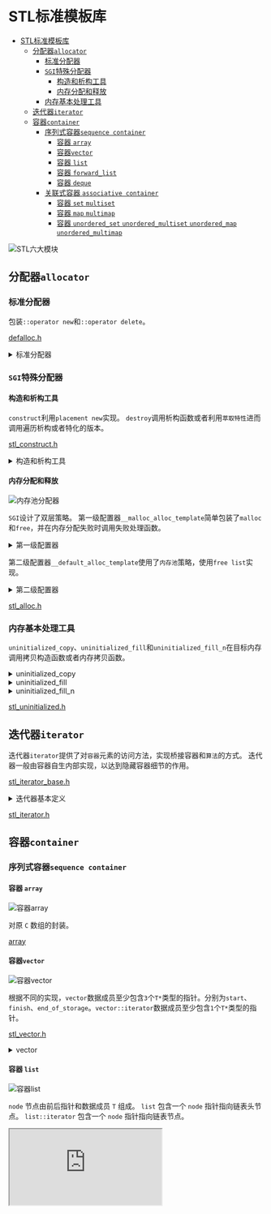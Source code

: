 # STL标准模板库

- [STL标准模板库](#stl标准模板库)
  - [分配器```allocator```](#分配器allocator)
    - [标准分配器](#标准分配器)
    - [```SGI```特殊分配器](#sgi特殊分配器)
      - [构造和析构工具](#构造和析构工具)
      - [内存分配和释放](#内存分配和释放)
    - [内存基本处理工具](#内存基本处理工具)
  - [迭代器```iterator```](#迭代器iterator)
  - [容器```container```](#容器container)
    - [序列式容器```sequence container```](#序列式容器sequence-container)
      - [容器 ``array``](#容器-array)
      - [容器```vector```](#容器vector)
      - [容器 ``list``](#容器-list)
      - [容器 ``forward_list``](#容器-forward_list)
      - [容器 ``deque``](#容器-deque)
    - [关联式容器 ``associative container``](#关联式容器-associative-container)
      - [容器 ``set`` ``multiset``](#容器-set-multiset)
      - [容器 ``map`` ``multimap``](#容器-map-multimap)
      - [容器 ``unordered_set`` ``unordered_multiset`` ``unordered_map`` ``unordered_multimap``](#容器-unordered_set-unordered_multiset-unordered_map-unordered_multimap)

![STL六大模块](https://github.com/gongluck/images/blob/main/STL六大模块.png)

## 分配器```allocator```

### 标准分配器

  包装```::operator new```和```::operator delete```。

  [defalloc.h](https://github.com/gongluck/sourcecode/blob/main/stl/defalloc.h)

  <details>
  <summary>标准分配器</summary>

  ```C++
  //包装::operator new
  template <class _Tp>
  inline _Tp *allocate(ptrdiff_t __size, _Tp *)
  {
      set_new_handler(0);
      _Tp *__tmp = (_Tp *)(::operator new((size_t)(__size * sizeof(_Tp))));
      if (__tmp == 0)
      {
          cerr << "out of memory" << endl;
          exit(1);
      }
      return __tmp;
  }

  //包装::operator delete
  template <class _Tp>
  inline void deallocate(_Tp *__buffer)
  {
      ::operator delete(__buffer);
  }

  template <class _Tp>
  class allocator
  {
  public:
      //下列类型定义可被萃取机使用
      typedef _Tp value_type;
      typedef _Tp *pointer;
      typedef const _Tp *const_pointer;
      typedef _Tp &reference;
      typedef const _Tp &const_reference;
      typedef size_t size_type;
      typedef ptrdiff_t difference_type;

      //内存分配函数
      pointer allocate(size_type __n)
      {
          //分配n个_Tp的内存
          return ::allocate((difference_type)__n, (pointer)0);
      }

      //内存释放函数
      void deallocate(pointer __p) { ::deallocate(__p); }
  };
  ```
  </details>

### ```SGI```特殊分配器

#### 构造和析构工具

  ```construct```利用```placement new```实现。
  ```destroy```调用析构函数或者利用```萃取特性```进而调用遍历析构或者特化的版本。

  [stl_construct.h](https://github.com/gongluck/sourcecode/blob/main/stl/stl_construct.h)

  <details>
  <summary>构造和析构工具</summary>

  ```C++
  template <class _T1, class _T2>
  inline void _Construct(_T1 *__p, const _T2 &__value)
  {
    //placement new
    new ((void *)__p) _T1(__value);
  }

  template <class _T1>
  inline void _Construct(_T1 *__p)
  {
    //placement new
    new ((void *)__p) _T1();
  }

  template <class _Tp>
  inline void _Destroy(_Tp *__pointer)
  {
    //调用实例的析构函数
    __pointer->~_Tp();
  }

  template <class _ForwardIterator>
  void __destroy_aux(_ForwardIterator __first, _ForwardIterator __last, __false_type)
  {
    //遍历范围中的实例，逐一析构
    for (; __first != __last; ++__first)
      destroy(&*__first);
  }

  template <class _ForwardIterator>
  inline void __destroy_aux(_ForwardIterator, _ForwardIterator, __true_type) {}

  template <class _ForwardIterator, class _Tp>
  inline void
  __destroy(_ForwardIterator __first, _ForwardIterator __last, _Tp *)
  {
    //萃取trivial_destructor特性
    //trivial_destructor不重要的析构函数
    typedef typename __type_traits<_Tp>::has_trivial_destructor
        _Trivial_destructor;
    __destroy_aux(__first, __last, _Trivial_destructor());
  }

  template <class _ForwardIterator>
  inline void _Destroy(_ForwardIterator __first, _ForwardIterator __last)
  {
    __destroy(__first, __last, __VALUE_TYPE(__first));
  }

  //析构器特化版本
  inline void _Destroy(char *, char *) {}
  inline void _Destroy(int *, int *) {}
  inline void _Destroy(long *, long *) {}
  inline void _Destroy(float *, float *) {}
  inline void _Destroy(double *, double *) {}
  #ifdef __STL_HAS_WCHAR_T
  inline void _Destroy(wchar_t *, wchar_t *)
  {
  }
  #endif /* __STL_HAS_WCHAR_T */

  // --------------------------------------------------
  // Old names from the HP STL.

  //带初始值的构造器
  template <class _T1, class _T2>
  inline void construct(_T1 *__p, const _T2 &__value)
  {
    _Construct(__p, __value);
  }

  //不带初始值的构造器
  template <class _T1>
  inline void construct(_T1 *__p)
  {
    _Construct(__p);
  }

  //析构器
  template <class _Tp>
  inline void destroy(_Tp *__pointer)
  {
    _Destroy(__pointer);
  }

  //范围析构器
  template <class _ForwardIterator>
  inline void destroy(_ForwardIterator __first, _ForwardIterator __last)
  {
    _Destroy(__first, __last);
  }
  ```
  </details>

#### 内存分配和释放

  ![内存池分配器](https://github.com/gongluck/images/blob/main/内存池分配器.png)

  ```SGI```设计了双层策略。
  第一级配置器```__malloc_alloc_template```简单包装了```malloc```和```free```，并在内存分配失败时调用失败处理函数。

  <details>
  <summary>第一级配置器</summary>

  ```C++
  //包装malloc和free
  template <int __inst>
  class __malloc_alloc_template
  {
  public:
    static void *allocate(size_t __n)
    {
      //使用malloc分配内存
      void *__result = malloc(__n);
      //分配内存失败时调用处理函数
      if (0 == __result)
        __result = _S_oom_malloc(__n);
      return __result;
    }

    static void deallocate(void *__p, size_t /* __n */)
    {
      //使用free释放内存
      free(__p);
    }
  };
  ```
  </details>

  第二级配置器```__default_alloc_template```使用了```内存池```策略，使用```free list```实现。

  <details>
  <summary>第二级配置器</summary>

  ```C++
  //内存池优化版本，现代malloc已经存在类似的内存池优化了，所以使用STL标准分配器即可。
  template <bool threads, int inst>
  class __default_alloc_template
  {
  private:
    //使用联合体合理使用内存
    __PRIVATE : union _Obj
    {
      union _Obj *_M_free_list_link;
      char _M_client_data[1]; /* The client sees this.        */
    };

  private:
  #if defined(__SUNPRO_CC) || defined(__GNUC__) || defined(__HP_aCC)
    static _Obj *__STL_VOLATILE _S_free_list[];
    // Specifying a size results in duplicate def for 4.1
  #else
    static _Obj *__STL_VOLATILE _S_free_list[_NFREELISTS];
  #endif
    //查找__bytes大小的内存块落在哪段自由链表中
    static size_t _S_freelist_index(size_t __bytes)
    {
      return (((__bytes) + (size_t)_ALIGN - 1) / (size_t)_ALIGN - 1);
    }

  public:
    //分配内存
    /* __n must be > 0      */
    static void *allocate(size_t __n)
    {
      void *__ret = 0;

      //大内存使用malloc分配
      if (__n > (size_t)_MAX_BYTES)
      {
        __ret = malloc_alloc::allocate(__n);
      }
      else
      {
        //查找内存块落在哪段自由链表中
        _Obj *__STL_VOLATILE *__my_free_list = _S_free_list + _S_freelist_index(__n);
        // Acquire the lock here with a constructor call.
        // This ensures that it is released in exit or during stack
        // unwinding.

        //获取自由链表的首块
        _Obj *__RESTRICT __result = *__my_free_list;
        if (__result == 0)
          //增加内存池容量
          __ret = _S_refill(_S_round_up(__n));
        else
        {
          //自由链表的首块指向下一个可用块
          *__my_free_list = __result->_M_free_list_link;
          __ret = __result;
        }
      }

      return __ret;
    };

    //释放内存
    /* __p may not be 0 */
    static void deallocate(void *__p, size_t __n)
    {
      //大内存使用free释放
      if (__n > (size_t)_MAX_BYTES)
        malloc_alloc::deallocate(__p, __n);
      else
      {
        //查找内存块落在哪段自由链表中
        _Obj *__STL_VOLATILE *__my_free_list = _S_free_list + _S_freelist_index(__n);
        _Obj *__q = (_Obj *)__p;

        //头插法将内存块放入自由链表
        __q->_M_free_list_link = *__my_free_list;
        *__my_free_list = __q;
        // lock is released here
      }
    }
  };
  ```
  </details>

  [stl_alloc.h](https://github.com/gongluck/sourcecode/blob/main/stl/stl_alloc.h)

### 内存基本处理工具

  ```uninitialized_copy```、```uninitialized_fill```和```uninitialized_fill_n```在目标内存调用拷贝构造函数或者内存拷贝函数。

  <details>
  <summary>uninitialized_copy</summary>

  ```C++
  // uninitialized_copy

  // Valid if copy construction is equivalent to assignment, and if the
  //  destructor is trivial.
  template <class _InputIter, class _ForwardIter>
  inline _ForwardIter
  __uninitialized_copy_aux(_InputIter __first, _InputIter __last,
                          _ForwardIter __result,
                          __true_type)
  {
    return copy(__first, __last, __result);
  }

  template <class _InputIter, class _ForwardIter>
  _ForwardIter
  __uninitialized_copy_aux(_InputIter __first, _InputIter __last,
                          _ForwardIter __result,
                          __false_type)
  {
    _ForwardIter __cur = __result;
    __STL_TRY
    {
      //非标量类型，逐一构造
      for (; __first != __last; ++__first, ++__cur)
        _Construct(&*__cur, *__first);
      return __cur;
    }
    __STL_UNWIND(_Destroy(__result, __cur));
  }

  //泛化版本
  template <class _InputIter, class _ForwardIter, class _Tp>
  inline _ForwardIter
  __uninitialized_copy(_InputIter __first, _InputIter __last,
                      _ForwardIter __result, _Tp *)
  {
    //萃取是否标量类型
    typedef typename __type_traits<_Tp>::is_POD_type _Is_POD;
    return __uninitialized_copy_aux(__first, __last, __result, _Is_POD());
  }

  //uninitialized_copy将[first,last)的数据拷贝到[result,result+last-first)
  template <class _InputIter, class _ForwardIter>
  inline _ForwardIter
  uninitialized_copy(_InputIter __first, _InputIter __last,
                    _ForwardIter __result)
  {
    //__VALUE_TYPE萃取值类型
    return __uninitialized_copy(__first, __last, __result,
                                __VALUE_TYPE(__result));
  }

  //char*特化版本
  inline char *uninitialized_copy(const char *__first, const char *__last,
                                  char *__result)
  {
    memmove(__result, __first, __last - __first);
    return __result + (__last - __first);
  }

  //wchar_t*特化版本
  inline wchar_t *
  uninitialized_copy(const wchar_t *__first, const wchar_t *__last,
                    wchar_t *__result)
  {
    memmove(__result, __first, sizeof(wchar_t) * (__last - __first));
    return __result + (__last - __first);
  }
  ```
  </details>

  <details>
  <summary>uninitialized_fill</summary>

  ```C++
  // uninitialized_fill

  // Valid if copy construction is equivalent to assignment, and if the
  // destructor is trivial.
  template <class _ForwardIter, class _Tp>
  inline void
  __uninitialized_fill_aux(_ForwardIter __first, _ForwardIter __last,
                          const _Tp &__x, __true_type)
  {
    fill(__first, __last, __x);
  }

  template <class _ForwardIter, class _Tp>
  void __uninitialized_fill_aux(_ForwardIter __first, _ForwardIter __last,
                                const _Tp &__x, __false_type)
  {
    _ForwardIter __cur = __first;
    __STL_TRY
    {
      //非标量类型，逐一构造
      for (; __cur != __last; ++__cur)
        _Construct(&*__cur, __x);
    }
    __STL_UNWIND(_Destroy(__first, __cur));
  }

  template <class _ForwardIter, class _Tp, class _Tp1>
  inline void __uninitialized_fill(_ForwardIter __first,
                                  _ForwardIter __last, const _Tp &__x, _Tp1 *)
  {
    //萃取是否标量类型
    typedef typename __type_traits<_Tp1>::is_POD_type _Is_POD;
    __uninitialized_fill_aux(__first, __last, __x, _Is_POD());
  }

  //将[first,last)区间的数据置为x
  template <class _ForwardIter, class _Tp>
  inline void uninitialized_fill(_ForwardIter __first,
                                _ForwardIter __last,
                                const _Tp &__x)
  {
    //__VALUE_TYPE萃取值类型
    __uninitialized_fill(__first, __last, __x, __VALUE_TYPE(__first));
  }
  ```
  </details>

  <details>
  <summary>uninitialized_fill_n</summary>

  ```C++
  //uninitialized_fill_n

  // Valid if copy construction is equivalent to assignment, and if the
  //  destructor is trivial.
  template <class _ForwardIter, class _Size, class _Tp>
  inline _ForwardIter
  __uninitialized_fill_n_aux(_ForwardIter __first, _Size __n,
                            const _Tp &__x, __true_type)
  {
    return fill_n(__first, __n, __x);
  }

  template <class _ForwardIter, class _Size, class _Tp>
  _ForwardIter
  __uninitialized_fill_n_aux(_ForwardIter __first, _Size __n,
                            const _Tp &__x, __false_type)
  {
    _ForwardIter __cur = __first;
    __STL_TRY
    {
      //非标量类型，逐一构造
      for (; __n > 0; --__n, ++__cur)
        _Construct(&*__cur, __x);
      return __cur;
    }
    __STL_UNWIND(_Destroy(__first, __cur));
  }

  template <class _ForwardIter, class _Size, class _Tp, class _Tp1>
  inline _ForwardIter
  __uninitialized_fill_n(_ForwardIter __first, _Size __n, const _Tp &__x, _Tp1 *)
  {
    //萃取是否标量类型
    typedef typename __type_traits<_Tp1>::is_POD_type _Is_POD;
    return __uninitialized_fill_n_aux(__first, __n, __x, _Is_POD());
  }

  //将[first,first+size)区间的数据置为x
  template <class _ForwardIter, class _Size, class _Tp>
  inline _ForwardIter
  uninitialized_fill_n(_ForwardIter __first, _Size __n, const _Tp &__x)
  {
    //__VALUE_TYPE萃取值类型
    return __uninitialized_fill_n(__first, __n, __x, __VALUE_TYPE(__first));
  }
  ```
  </details>

  [stl_uninitialized.h](https://github.com/gongluck/sourcecode/blob/main/stl/stl_uninitialized.h)

## 迭代器```iterator```

  迭代器```iterator```提供了对```容器```元素的访问方法，实现桥接容器和```算法```的方式。
  迭代器一般由容器自生内部实现，以达到隐藏容器细节的作用。

  [stl_iterator_base.h](https://github.com/gongluck/sourcecode/blob/main/stl/stl_iterator_base.h)

  <details>
  <summary>迭代器基本定义</summary>

  ```C++
  //可输入迭代器型别
  struct input_iterator_tag
  {
  };
  //可输出迭代器型别
  struct output_iterator_tag
  {
  };
  //可单向迭代器型别
  struct forward_iterator_tag : public input_iterator_tag
  {
  };
  //可双向迭代器型别
  struct bidirectional_iterator_tag : public forward_iterator_tag
  {
  };
  //可随机访问迭代器型别
  struct random_access_iterator_tag : public bidirectional_iterator_tag
  {
  };

  // The base classes input_iterator, output_iterator, forward_iterator,
  // bidirectional_iterator, and random_access_iterator are not part of
  // the C++ standard.  (They have been replaced by struct iterator.)
  // They are included for backward compatibility with the HP STL.

  template <class _Tp, class _Distance>
  struct input_iterator
  {
    typedef input_iterator_tag iterator_category;
    typedef _Tp value_type;
    typedef _Distance difference_type;
    typedef _Tp *pointer;
    typedef _Tp &reference;
  };

  struct output_iterator
  {
    typedef output_iterator_tag iterator_category;
    typedef void value_type;
    typedef void difference_type;
    typedef void pointer;
    typedef void reference;
  };

  template <class _Tp, class _Distance>
  struct forward_iterator
  {
    typedef forward_iterator_tag iterator_category;
    typedef _Tp value_type;
    typedef _Distance difference_type;
    typedef _Tp *pointer;
    typedef _Tp &reference;
  };

  template <class _Tp, class _Distance>
  struct bidirectional_iterator
  {
    typedef bidirectional_iterator_tag iterator_category;
    typedef _Tp value_type;
    typedef _Distance difference_type;
    typedef _Tp *pointer;
    typedef _Tp &reference;
  };

  template <class _Tp, class _Distance>
  struct random_access_iterator
  {
    typedef random_access_iterator_tag iterator_category;
    typedef _Tp value_type;
    typedef _Distance difference_type;
    typedef _Tp *pointer;
    typedef _Tp &reference;
  };

  #ifdef __STL_USE_NAMESPACES
  template <class _Category, class _Tp, class _Distance = ptrdiff_t,
            class _Pointer = _Tp *, class _Reference = _Tp &>
  struct iterator
  {
    typedef _Category iterator_category;
    typedef _Tp value_type;
    typedef _Distance difference_type;
    typedef _Pointer pointer;
    typedef _Reference reference;
  };
  #endif /* __STL_USE_NAMESPACES */

  #ifdef __STL_CLASS_PARTIAL_SPECIALIZATION

  //迭代器型别定义萃取
  template <class _Iterator>
  struct iterator_traits
  {
    typedef typename _Iterator::iterator_category iterator_category;
    typedef typename _Iterator::value_type value_type;
    typedef typename _Iterator::difference_type difference_type;
    typedef typename _Iterator::pointer pointer;
    typedef typename _Iterator::reference reference;
  };

  //指针型特化版本
  template <class _Tp>
  struct iterator_traits<_Tp *>
  {
    typedef random_access_iterator_tag iterator_category;
    typedef _Tp value_type;
    typedef ptrdiff_t difference_type;
    typedef _Tp *pointer;
    typedef _Tp &reference;
  };

  //常量指针型特化版本
  template <class _Tp>
  struct iterator_traits<const _Tp *>
  {
    typedef random_access_iterator_tag iterator_category;
    typedef _Tp value_type;
    typedef ptrdiff_t difference_type;
    typedef const _Tp *pointer;
    typedef const _Tp &reference;
  };

  // The overloaded functions iterator_category, distance_type, and
  // value_type are not part of the C++ standard.  (They have been
  // replaced by struct iterator_traits.)  They are included for
  // backward compatibility with the HP STL.

  // We introduce internal names for these functions.

  //萃取型别定义 const型特化
  template <class _Iter>
  inline typename iterator_traits<_Iter>::iterator_category
  __iterator_category(const _Iter &)
  {
    typedef typename iterator_traits<_Iter>::iterator_category _Category;
    return _Category();
  }

  template <class _Iter>
  inline typename iterator_traits<_Iter>::difference_type *
  __distance_type(const _Iter &)
  {
    return static_cast<typename iterator_traits<_Iter>::difference_type *>(0);
  }

  template <class _Iter>
  inline typename iterator_traits<_Iter>::value_type *
  __value_type(const _Iter &)
  {
    return static_cast<typename iterator_traits<_Iter>::value_type *>(0);
  }

  //萃取型别定义
  template <class _Iter>
  inline typename iterator_traits<_Iter>::iterator_category
  iterator_category(const _Iter &__i) { return __iterator_category(__i); }

  template <class _Iter>
  inline typename iterator_traits<_Iter>::difference_type *
  distance_type(const _Iter &__i) { return __distance_type(__i); }

  template <class _Iter>
  inline typename iterator_traits<_Iter>::value_type *
  value_type(const _Iter &__i) { return __value_type(__i); }

  #define __ITERATOR_CATEGORY(__i) __iterator_category(__i)
  #define __DISTANCE_TYPE(__i) __distance_type(__i)
  #define __VALUE_TYPE(__i) __value_type(__i)

  #else /* __STL_CLASS_PARTIAL_SPECIALIZATION */

  //萃取型别定义 input_iterator型特化
  template <class _Tp, class _Distance>
  inline input_iterator_tag
  iterator_category(const input_iterator<_Tp, _Distance> &)
  {
    return input_iterator_tag();
  }

  //萃取型别定义 output_iterator型特化
  inline output_iterator_tag iterator_category(const output_iterator &)
  {
    return output_iterator_tag();
  }

  //萃取型别定义 forward_iterator型特化
  template <class _Tp, class _Distance>
  inline forward_iterator_tag
  iterator_category(const forward_iterator<_Tp, _Distance> &)
  {
    return forward_iterator_tag();
  }

  //萃取型别定义 bidirectional_iterator型特化
  template <class _Tp, class _Distance>
  inline bidirectional_iterator_tag
  iterator_category(const bidirectional_iterator<_Tp, _Distance> &)
  {
    return bidirectional_iterator_tag();
  }

  //萃取型别定义 random_access_iterator型特化
  template <class _Tp, class _Distance>
  inline random_access_iterator_tag
  iterator_category(const random_access_iterator<_Tp, _Distance> &)
  {
    return random_access_iterator_tag();
  }

  //萃取型别定义 常量指针型特化
  template <class _Tp>
  inline random_access_iterator_tag iterator_category(const _Tp *)
  {
    return random_access_iterator_tag();
  }
  ```
  </details>

  [stl_iterator.h](https://github.com/gongluck/sourcecode/blob/main/stl/stl_iterator.h)

## 容器```container```

### 序列式容器```sequence container```

#### 容器 ``array``

  ![容器array](https://github.com/gongluck/images/blob/main/容器array.png)

  对原 ``C`` 数组的封装。

  [array](https://github.com/gongluck/sourcecode/blob/main/stl/array)

#### 容器```vector```

  ![容器vector](https://github.com/gongluck/images/blob/main/容器vector.png)

  根据不同的实现，```vector```数据成员至少包含```3```个```T*```类型的指针。分别为```start```、```finish```、```end_of_storage```。```vector::iterator```数据成员至少包含```1```个```T*```类型的指针。

  [stl_vector.h](https://github.com/gongluck/sourcecode/blob/main/stl/stl_vector.h)

  <details>
  <summary>vector</summary>

  ```C++
  // vector_base处理内存的分配和析构
  template <class _Tp, class _Alloc>
  class _Vector_base
  {
  public:
        typedef _Alloc allocator_type;
        //获取分配器
        allocator_type get_allocator() const { return allocator_type(); }

        _Vector_base(const _Alloc &)
            : _M_start(0), _M_finish(0), _M_end_of_storage(0) {}
        _Vector_base(size_t __n, const _Alloc &)
            : _M_start(0), _M_finish(0), _M_end_of_storage(0)
        {
              _M_start = _M_allocate(__n);
              _M_finish = _M_start;
              _M_end_of_storage = _M_start + __n;
        }

        ~_Vector_base() { _M_deallocate(_M_start, _M_end_of_storage - _M_start); }

  protected:
        //可用区间[start, end)
        //已用区间[start, finish)
        _Tp *_M_start;          //内存起始
        _Tp *_M_finish;         //当前使用结束位置
        _Tp *_M_end_of_storage; //内存结束

        //分配器
        typedef simple_alloc<_Tp, _Alloc> _M_data_allocator;
        //分配内存
        _Tp *_M_allocate(size_t __n)
        {
              return _M_data_allocator::allocate(__n);
        }
        //销毁内存
        void _M_deallocate(_Tp *__p, size_t __n)
        {
              _M_data_allocator::deallocate(__p, __n);
        }
  };

  template <class _Tp, class _Alloc = allocator<_Tp> >
  class vector : protected _Vector_base<_Tp, _Alloc>
  {
        // requirements:

        __STL_CLASS_REQUIRES(_Tp, _Assignable);

  private:
        typedef _Vector_base<_Tp, _Alloc> _Base;
        typedef vector<_Tp, _Alloc> vector_type;

  public:
        typedef _Tp value_type;
        typedef value_type *pointer;
        typedef const value_type *const_pointer;
        typedef __normal_iterator<pointer, vector_type> iterator; //将指针转化迭代器
        typedef __normal_iterator<const_pointer, vector_type> const_iterator;
        typedef value_type &reference;
        typedef const value_type &const_reference;
        typedef size_t size_type;
        typedef ptrdiff_t difference_type;

        typedef typename _Base::allocator_type allocator_type;
        allocator_type get_allocator() const { return _Base::get_allocator(); }

  #ifdef __STL_CLASS_PARTIAL_SPECIALIZATION
        typedef reverse_iterator<const_iterator> const_reverse_iterator;
        typedef reverse_iterator<iterator> reverse_iterator;
  #else  /* __STL_CLASS_PARTIAL_SPECIALIZATION */
        typedef reverse_iterator<const_iterator, value_type, const_reference,
                                difference_type>
            const_reverse_iterator;
        typedef reverse_iterator<iterator, value_type, reference, difference_type>
            reverse_iterator;
  #endif /* __STL_CLASS_PARTIAL_SPECIALIZATION */

  protected:
  #ifdef __STL_HAS_NAMESPACES
        using _Base::_M_allocate;
        using _Base::_M_deallocate;
        using _Base::_M_end_of_storage;
        using _Base::_M_finish;
        using _Base::_M_start;
  #endif /* __STL_HAS_NAMESPACES */

  protected:
        void _M_insert_aux(iterator __position, const _Tp &__x);
        void _M_insert_aux(iterator __position);

  public:
        iterator begin() { return iterator(_M_start); }
        const_iterator begin() const
        {
              return const_iterator(_M_start);
        }
        iterator end() { return iterator(_M_finish); }
        const_iterator end() const { return const_iterator(_M_finish); }

        reverse_iterator rbegin()
        {
              return reverse_iterator(end());
        }
        const_reverse_iterator rbegin() const
        {
              return const_reverse_iterator(end());
        }
        reverse_iterator rend()
        {
              return reverse_iterator(begin());
        }
        const_reverse_iterator rend() const
        {
              return const_reverse_iterator(begin());
        }

        size_type size() const
        {
              return size_type(end() - begin());
        }
        size_type max_size() const
        {
              return size_type(-1) / sizeof(_Tp);
        }
        size_type capacity() const
        {
              return size_type(const_iterator(_M_end_of_storage) - begin());
        }
        bool empty() const
        {
              return begin() == end();
        }

        reference operator[](size_type __n) { return *(begin() + __n); }
        const_reference operator[](size_type __n) const { return *(begin() + __n); }

  #ifdef __STL_THROW_RANGE_ERRORS
        void _M_range_check(size_type __n) const
        {
              if (__n >= this->size())
                    __out_of_range("vector");
        }

        reference at(size_type __n)
        {
              _M_range_check(__n);
              return (*this)[__n];
        }
        const_reference at(size_type __n) const
        {
              _M_range_check(__n);
              return (*this)[__n];
        }
  #endif /* __STL_THROW_RANGE_ERRORS */

        explicit vector(const allocator_type &__a = allocator_type())
            : _Base(__a)
        {
        }

        vector(size_type __n, const _Tp &__value,
              const allocator_type &__a = allocator_type())
            : _Base(__n, __a)
        {
              //前n个元素赋值(或者原地构造)为value
              _M_finish = uninitialized_fill_n(_M_start, __n, __value);
        }

        explicit vector(size_type __n)
            : _Base(__n, allocator_type())
        {
              //前n个元素赋值(或者原地构造)为默认值
              _M_finish = uninitialized_fill_n(_M_start, __n, _Tp());
        }

        vector(const vector<_Tp, _Alloc> &__x)
            : _Base(__x.size(), __x.get_allocator())
        {
              // vector复制
              _M_finish = uninitialized_copy(__x.begin(), __x.end(), _M_start);
        }

        //使用[first, last)的元素初始化
        vector(const _Tp *__first, const _Tp *__last,
              const allocator_type &__a = allocator_type())
            : _Base(__last - __first, __a)
        {
              _M_finish = uninitialized_copy(__first, __last, _M_start);
        }

        ~vector()
        {
              destroy(_M_start, _M_finish);
        }

        vector<_Tp, _Alloc> &operator=(const vector<_Tp, _Alloc> &__x);
        //重分配内存容量
        void reserve(size_type __n)
        {
              if (capacity() < __n)
              {
                    const size_type __old_size = size();
                    //分配新空间和赋值(或者原地构造)[start, finish)
                    pointer __tmp = _M_allocate_and_copy(__n, _M_start, _M_finish);
                    //析构原来的元素
                    destroy(_M_start, _M_finish);
                    //销毁原来的内存
                    _M_deallocate(_M_start, _M_end_of_storage - _M_start);
                    //使用新空间和元素
                    _M_start = __tmp;
                    _M_finish = __tmp + __old_size;
                    _M_end_of_storage = _M_start + __n;
              }
        }

        // assign(), a generalized assignment member function.  Two
        // versions: one that takes a count, and one that takes a range.
        // The range version is a member template, so we dispatch on whether
        // or not the type is an integer.

        void assign(size_type __n, const _Tp &__val) { _M_fill_assign(__n, __val); }
        void _M_fill_assign(size_type __n, const _Tp &__val);

        reference front()
        {
              return *begin();
        }
        const_reference front() const { return *begin(); }
        reference back() { return *(end() - 1); }
        const_reference back() const { return *(end() - 1); }

        void push_back(const _Tp &__x)
        {
              if (_M_finish != _M_end_of_storage)
              {
                    //原地构造
                    construct(_M_finish, __x);
                    ++_M_finish;
              }
              else
                    //空间不够，调用插入函数，内部重新分配空间并插入尾部
                    _M_insert_aux(end(), __x);
        }
        void push_back()
        {
              if (_M_finish != _M_end_of_storage)
              {
                    construct(_M_finish);
                    ++_M_finish;
              }
              else
                    _M_insert_aux(end());
        }
        void swap(vector<_Tp, _Alloc> &__x)
        {
              //交换关键(指针)成员即可完成交换！
              __STD::swap(_M_start, __x._M_start);
              __STD::swap(_M_finish, __x._M_finish);
              __STD::swap(_M_end_of_storage, __x._M_end_of_storage);
        }

        iterator insert(iterator __position, const _Tp &__x)
        {
              size_type __n = __position - begin();
              //尾部插入并且空间充足，直接在尾部原地构造
              if (_M_finish != _M_end_of_storage && __position == end())
              {
                    construct(_M_finish, __x);
                    ++_M_finish;
              }
              else
                    _M_insert_aux(iterator(__position), __x);
              //返回插入元素的前一个位置，可以实现头插法
              return begin() + __n;
        }
        iterator insert(iterator __position)
        {
              size_type __n = __position - begin();
              if (_M_finish != _M_end_of_storage && __position == end())
              {
                    construct(_M_finish);
                    ++_M_finish;
              }
              else
                    _M_insert_aux(iterator(__position));
              return begin() + __n;
        }
  
        void insert(iterator __position,
                    const_iterator __first, const_iterator __last);

        void insert(iterator __pos, size_type __n, const _Tp &__x)
        {
              _M_fill_insert(__pos, __n, __x);
        }

        void _M_fill_insert(iterator __pos, size_type __n, const _Tp &__x);

        void pop_back()
        {
              --_M_finish;
              destroy(_M_finish);
        }
        iterator erase(iterator __position)
        {
              //如果不是最后一个元素，将后面的元素都前移一个位置
              if (__position + 1 != end())
                    copy(__position + 1, end(), __position);
              --_M_finish;
              //析构
              destroy(_M_finish);
              //返回原删除元素的位置，实际指向了原来的下一个元素，位置相同，值却是原来的后一个元素
              return __position;
        }
        iterator erase(iterator __first, iterator __last)
        {
              iterator __i(copy(__last, end(), __first));
              destroy(__i, end());
              _M_finish = _M_finish - (__last - __first);
              return __first;
        }

        void resize(size_type __new_size, const _Tp &__x)
        {
              if (__new_size < size())
                    erase(begin() + __new_size, end());
              else
                    insert(end(), __new_size - size(), __x);
        }
        void resize(size_type __new_size) { resize(__new_size, _Tp()); }
        void clear() { erase(begin(), end()); }

  protected:
        pointer _M_allocate_and_copy(size_type __n, const_iterator __first,
                                    const_iterator __last)
        {
              iterator __result(_M_allocate(__n));
              __STL_TRY
              {
                    uninitialized_copy(__first, __last, __result);
                    return __result;
              }
              __STL_UNWIND(_M_deallocate(__result, __n));
        }
  };

  template <class _Tp, class _Alloc>
  vector<_Tp, _Alloc> &
  vector<_Tp, _Alloc>::operator=(const vector<_Tp, _Alloc> &__x)
  {
        if (&__x != this)
        {
              const size_type __xlen = __x.size();
              if (__xlen > capacity())
              {
                    pointer __tmp = _M_allocate_and_copy(__xlen, __x.begin(), __x.end());
                    destroy(_M_start, _M_finish);
                    _M_deallocate(_M_start, _M_end_of_storage - _M_start);
                    _M_start = __tmp;
                    _M_end_of_storage = _M_start + __xlen;
              }
              else if (size() >= __xlen)
              {
                    iterator __i(copy(__x.begin(), __x.end(), begin()));
                    destroy(__i, end());
              }
              else
              {
                    copy(__x.begin(), __x.begin() + size(), _M_start);
                    uninitialized_copy(__x.begin() + size(), __x.end(), _M_finish);
              }
              _M_finish = _M_start + __xlen;
        }
        return *this;
  }

  template <class _Tp, class _Alloc>
  void vector<_Tp, _Alloc>::_M_fill_assign(size_t __n, const value_type &__val)
  {
        if (__n > capacity())
        {
              vector<_Tp, _Alloc> __tmp(__n, __val, get_allocator());
              __tmp.swap(*this);
        }
        else if (__n > size())
        {
              fill(begin(), end(), __val);
              _M_finish = uninitialized_fill_n(_M_finish, __n - size(), __val);
        }
        else
              erase(fill_n(begin(), __n, __val), end());
  }

  template <class _Tp, class _Alloc>
  void vector<_Tp, _Alloc>::_M_insert_aux(iterator __position, const _Tp &__x)
  {
        //空间足够
        if (_M_finish != _M_end_of_storage)
        {
              //在备用空间中构造新元素
              construct(_M_finish, *(_M_finish - 1));
              ++_M_finish;
              _Tp __x_copy = __x;
              //[position, finish-2)元素后移一个位置到[finish-1+(finish-2 - position), finish-1)
              copy_backward(__position, iterator(_M_finish - 2), iterator(_M_finish - 1));
              // position位置到元素修改为插入值
              *__position = __x_copy;
        }
        //空间不足
        else
        {
              //空间翻倍
              const size_type __old_size = size();
              const size_type __len = __old_size != 0 ? 2 * __old_size : 1;
              iterator __new_start(_M_allocate(__len));
              iterator __new_finish(__new_start);
              __STL_TRY
              {
                    //处理插入位前到元素
                    __new_finish = uninitialized_copy(iterator(_M_start), __position,
                                                      __new_start);
                    //处理插入位
                    construct(__new_finish.base(), __x);
                    ++__new_finish;
                    //处理剩下元素
                    __new_finish = uninitialized_copy(__position, iterator(_M_finish),
                                                      __new_finish);
              }
              //异常处理，销毁新空间
              __STL_UNWIND((destroy(__new_start, __new_finish),
                            _M_deallocate(__new_start.base(), __len)));
              //处理旧空间
              destroy(begin(), end());
              _M_deallocate(_M_start, _M_end_of_storage - _M_start);
              //使用新空间
              _M_start = __new_start.base();
              _M_finish = __new_finish.base();
              _M_end_of_storage = __new_start.base() + __len;
        }
  }
  ```
  </details>

#### 容器 ``list``

  ![容器list](https://github.com/gongluck/images/blob/main/容器list.png)

  ``node`` 节点由前后指针和数据成员 ``T`` 组成。
  ``list`` 包含一个 ``node`` 指针指向链表头节点。
  ``list::iterator`` 包含一个 ``node`` 指针指向链表节点。

  <iframe src="https://github.com/gongluck/sourcecode/blob/main/stl/stl_list.h" />

#### 容器 ``forward_list``

  ![容器forward_list](https://github.com/gongluck/images/blob/main/容器forward_list.png)

  ``node`` 节点由后指针和数据成员 ``T`` 组成。
  ``forward_list`` 包含一个 ``node`` 指针指向单向链表头节点。
  ``forward_list::iterator`` 包含一个 ``node`` 指针指向链表节点。

  <iframe src="https://github.com/gongluck/sourcecode/blob/main/stl/forward_list.h" />

#### 容器 ``deque``

  ![容器deque](https://github.com/gongluck/images/blob/main/容器deque.png)

  ``deque`` 包含指向管控中心的指针 ``m_map`` 、控制中心的大小和分别指向控制中心开始和结束的两个迭代器。
  ``deque::iterator`` 包含 ``3`` 个 ``T*`` 类型的指针和 ``1`` 个 ``T**`` 类型指针。分别为 ``cur`` 、 ``first`` 、 ``last`` 指向直接内存的位置，``m_node`` 指向管控中心的节点位置。

  <iframe src="https://github.com/gongluck/sourcecode/blob/main/stl/stl_deque.h" />

### 关联式容器 ``associative container``

#### 容器 ``set`` ``multiset``

  ``set`` 和 ``multiset`` 底层使用红黑树实现，``key == value``。

  <iframe src="https://github.com/gongluck/sourcecode/blob/main/stl/stl_set.h" />
  <br/>
  <iframe src="https://github.com/gongluck/sourcecode/blob/main/stl/stl_multiset.h" />

#### 容器 ``map`` ``multimap``

  ``map`` 和 ``multimap`` 底层使用红黑树实现，``key != value``。

  <iframe src="https://github.com/gongluck/sourcecode/blob/main/stl/stl_map.h" />
  <br/>
  <iframe src="https://github.com/gongluck/sourcecode/blob/main/stl/stl_multimap.h" />

#### 容器 ``unordered_set`` ``unordered_multiset`` ``unordered_map`` ``unordered_multimap``

  底层用哈希表实现的无序集合。

  <iframe src="https://github.com/gongluck/sourcecode/blob/main/stl/hashtable.h" />
  <br/>
  <iframe src="https://github.com/gongluck/sourcecode/blob/main/stl/unordered_set.h" />
  <br/>
  <iframe src="https://github.com/gongluck/sourcecode/blob/main/stl/unordered_map.h" />
